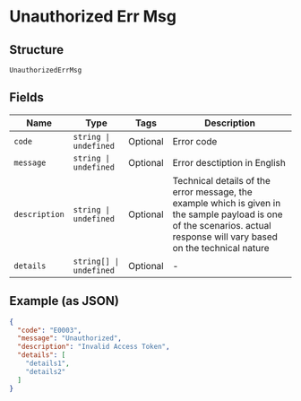 
# Unauthorized Err Msg

## Structure

`UnauthorizedErrMsg`

## Fields

| Name | Type | Tags | Description |
|  --- | --- | --- | --- |
| `code` | `string \| undefined` | Optional | Error code |
| `message` | `string \| undefined` | Optional | Error desctiption in English |
| `description` | `string \| undefined` | Optional | Technical details of the error message, the example which is given in the sample payload is one of the scenarios. actual response will vary based on the technical nature |
| `details` | `string[] \| undefined` | Optional | - |

## Example (as JSON)

```json
{
  "code": "E0003",
  "message": "Unauthorized",
  "description": "Invalid Access Token",
  "details": [
    "details1",
    "details2"
  ]
}
```

